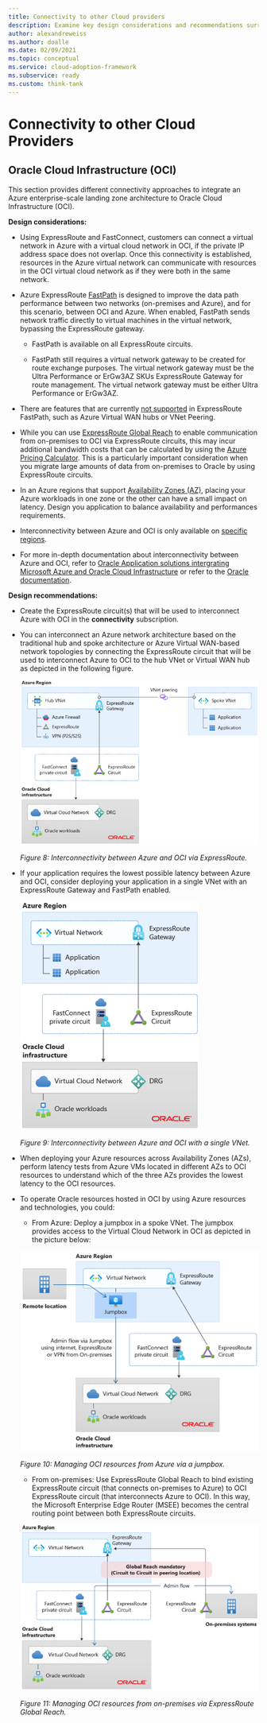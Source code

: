```yaml
---
title: Connectivity to other Cloud providers
description: Examine key design considerations and recommendations surrounding different connectivity approaches to integrate an Azure enterprise-scale landing zone architecture to Oracle Cloud Infrastructure (OCI).
author: alexandreweiss
ms.author: doalle
ms.date: 02/09/2021
ms.topic: conceptual
ms.service: cloud-adoption-framework
ms.subservice: ready
ms.custom: think-tank
---
```

# Connectivity to other Cloud Providers

## Oracle Cloud Infrastructure (OCI)

This section provides different connectivity approaches to integrate an Azure enterprise-scale landing zone architecture to Oracle Cloud Infrastructure (OCI).

**Design considerations:**

- Using ExpressRoute and FastConnect, customers can connect a virtual network in Azure with a virtual cloud network in OCI, if the private IP address space does not overlap. Once this connectivity is established, resources in the Azure virtual network can communicate with resources in the OCI virtual cloud network as if they were both in the same network.

- Azure ExpressRoute [FastPath](/azure/expressroute/about-fastpath) is designed to improve the data path performance between two networks (on-premises and Azure), and for this scenario, between OCI and Azure. When enabled, FastPath sends network traffic directly to virtual machines in the virtual network, bypassing the ExpressRoute gateway.

  - FastPath is available on all ExpressRoute circuits.

  - FastPath still requires a virtual network gateway to be created for route exchange purposes. The virtual network gateway must be the Ultra Performance or ErGw3AZ SKUs ExpressRoute Gateway for route management. The virtual network gateway must be either Ultra Performance or ErGw3AZ.
  
- There are features that are currently [not supported](/azure/expressroute/about-fastpath#supported-features) in ExpressRoute FastPath, such as Azure Virtual WAN hubs or VNet Peering.

- While you can use [ExpressRoute Global Reach](/azure/expressroute/expressroute-global-reach) to enable communication from on-premises to OCI via ExpressRoute circuits, this may incur additional bandwidth costs that can be calculated by using the [Azure Pricing Calculator](https://azure.microsoft.com/pricing/calculator/). This is a particularly important consideration when you migrate large amounts of data from on-premises to Oracle by using ExpressRoute circuits.

- In an Azure regions that support [Availability Zones (AZ)](/azure/availability-zones/az-overview#availability-zones), placing your Azure workloads in one zone or the other can have a small impact on latency. Design you application to balance availability and performances requirements.

- Interconnectivity between Azure and OCI is only available on [specific regions](/azure/virtual-machines/workloads/oracle/oracle-oci-overview#region-availability).

- For more in-depth documentation about interconnectivity between Azure and OCI, refer to [Oracle Application solutions intergrating Microsoft Azure and Oracle Cloud Infrastructure](/azure/virtual-machines/workloads/oracle/oracle-oci-overview) or refer to the [Oracle documentation](https://docs.cloud.oracle.com/iaas/Content/Network/Concepts/azure.htm).


**Design recommendations:**

- Create the ExpressRoute circuit(s) that will be used to interconnect Azure with OCI in the **connectivity** subscription.

- You can interconnect an Azure network architecture based on the traditional hub and spoke architecture or Azure Virtual WAN-based network topologies by connecting the ExpressRoute circuit that will be used to interconnect Azure to OCI to the hub VNet or Virtual WAN hub as depicted in the following figure. 

  ![Diagram that shows Azure to OCI - Hub and Spoke.](./media/azure-oci-hub-and-spoke.png)

  _Figure 8: Interconnectivity between Azure and OCI via ExpressRoute._

- If your application requires the lowest possible latency between Azure and OCI, consider deploying your application in a single VNet with an ExpressRoute Gateway and FastPath enabled.

  ![Diagram that shows Azure to OCI - single vNet.](./media/azure-oci-one-vnet.png)

  _Figure 9: Interconnectivity between Azure and OCI with a single VNet._

- When deploying your Azure resources across Availability Zones (AZs), perform latency tests from Azure VMs located in different AZs to OCI resources to understand which of the three AZs provides the lowest latency to the OCI resources.

- To operate Oracle resources hosted in OCI by using Azure resources and technologies, you could:   

   - From Azure: Deploy a jumpbox in a spoke VNet. The jumpbox provides access to the Virtual Cloud Network in OCI as depicted in the picture below:
    
  ![Diagram that shows Azure to OCI - Jumpbox one vNet.](./media/azure-oci-jumpbox-one-vnet.png)

  _Figure 10: Managing OCI resources from Azure via a jumpbox._

   - From on-premises: Use ExpressRoute Global Reach to bind existing ExpressRoute circuit (that connects on-premises to Azure) to OCI ExpressRoute circuit (that interconnects Azure to OCI). In this way, the Microsoft Enterprise Edge Router (MSEE) becomes the central routing point between both ExpressRoute circuits.

  ![Diagram that shows Azure to OCI - via Global Reach.](./media/azure-oci-gr-hub-and-spoke.png)

  _Figure 11: Managing OCI resources from on-premises via ExpressRoute Global Reach._